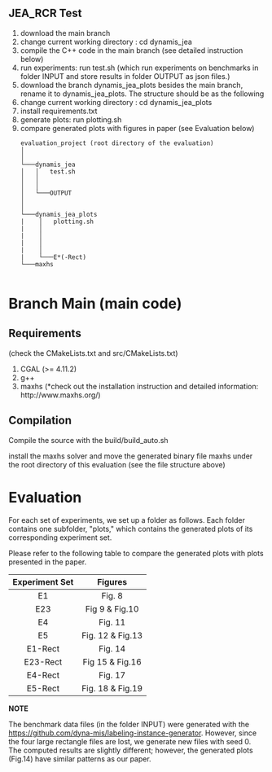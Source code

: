 ## JEA_RCR Test
<ol>
<li>download the main branch </li>
<li>change current working directory : cd dynamis_jea </li>
<li>compile the C++ code in the main branch (see detailed instruction below) </li>
<li>run experiments: run test.sh (which run experiments on benchmarks in folder INPUT and store results in folder OUTPUT as json files.)</li>
<li>download the branch dynamis_jea_plots besides the main branch, rename it to dynamis_jea_plots. The structure should be as the following</li>
<li>change current working directory : cd dynamis_jea_plots </li>
<li> install requirements.txt</li>
<li>generate plots: run plotting.sh</li>
<li>compare generated plots with figures in paper (see Evaluation below)</li>

```
evaluation_project (root directory of the evaluation)
│     
│
└───dynamis_jea 
│   │   test.sh
│   │  
│   │
│   └───OUTPUT
│    
│   
└───dynamis_jea_plots    
|    │   plotting.sh          
|    │    
|    │
|    │
|    │     
|    └───E*(-Rect)
└───maxhs   
 

```  


  

</ol>

# Branch Main (main code)

## Requirements 
(check the CMakeLists.txt and src/CMakeLists.txt)
<ol>
<li>CGAL (>= 4.11.2)</li>
<li>  g++ </li>
<li> maxhs  (*check out the installation instruction and detailed information: http://www.maxhs.org/) </li> 
</ol>

## Compilation
Compile the source with the build/build_auto.sh 

install the maxhs solver and move the generated binary file maxhs under the root directory of this evaluation (see the file structure above)



# Evaluation
For each set of experiments, we set up a folder as follows. Each folder 
contains one subfolder, "plots," which contains the generated plots of its corresponding experiment set.


Please refer to the following table to compare the generated plots with plots presented in the paper.

| Experiment Set      | Figures|
| :----------------------: | :----------------------: | 
| E1    | Fig. 8|
| E23   | Fig 9 & Fig.10|
| E4    | Fig. 11|
| E5   | Fig. 12 & Fig.13|
| E1-Rect| Fig. 14|
| E23-Rect| Fig 15 & Fig.16|
| E4-Rect| Fig. 17|
| E5-Rect| Fig. 18 & Fig.19|



**NOTE**


The benchmark data files (in the folder INPUT) were generated with the https://github.com/dyna-mis/labeling-instance-generator. 
However, since the four large rectangle files are lost, we generate new files with seed 0. 
The computed results are slightly different; however, the generated plots (Fig.14) have similar patterns as our paper. 

 
